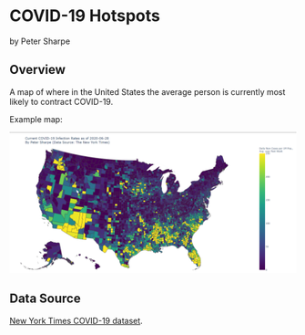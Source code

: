 # COVID-19 Hotspots

by Peter Sharpe

## Overview

A map of where in the United States the average person is currently most likely to contract COVID-19.

Example map:

![COVID-19 Map](2020-06-28.png)

## Data Source

[New York Times COVID-19 dataset](https://github.com/nytimes/covid-19-data).
